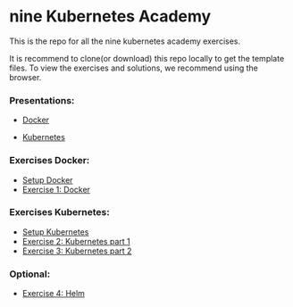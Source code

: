 # nine Kubernetes Academy

This is the repo for all the nine kubernetes academy exercises.

It is recommend to clone(or download) this repo locally to get the template files.
To view the exercises and solutions, we recommend using the browser.

### Presentations:

* [Docker](https://docs.google.com/presentation/d/1ceTsTiMjD_jv_5-TlIYG3bMvTYibXfDYQGqAbXFcjGc/edit?usp=sharing)

* [Kubernetes](https://docs.google.com/presentation/d/15GHQEEX5YhiesBcSTMYAzKEkOnhyoZuoBuN7htY7Was/edit?usp=sharing)


### Exercises Docker:

* [Setup Docker](01-containers/setup.md)
* [Exercise 1: Docker](01-containers/exercise.md)

### Exercises Kubernetes:

* [Setup Kubernetes](02-kubernetes/setup.md)
* [Exercise 2: Kubernetes part 1](02-kubernetes/exercise1.md)
* [Exercise 3: Kubernetes part 2](02-kubernetes/exercise2.md)

### Optional:
* [Exercise 4: Helm](02-kubernetes/exercise3.md)